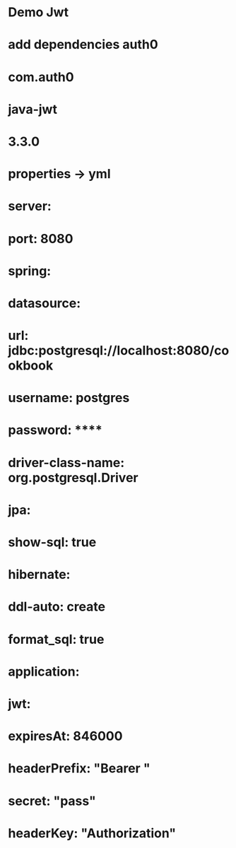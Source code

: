 # Demo Jwt
# add dependencies auth0
#		<dependency>
#			<groupId>com.auth0</groupId>
#			<artifactId>java-jwt</artifactId>
#			<version>3.3.0</version>
#		</dependency>
#
# properties -> yml
# server:
#    port: 8080
#  spring:
#    datasource:
#      url: jdbc:postgresql://localhost:8080/cookbook
#      username: postgres
#      password: ****
#      driver-class-name: org.postgresql.Driver
#    jpa:
#      show-sql: true
#      hibernate:
#        ddl-auto: create
#        format_sql: true
#  application:
#    jwt:
#      expiresAt: 846000
#      headerPrefix: "Bearer "
#      secret: "pass"
#      headerKey: "Authorization"
